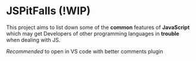# JSPitFalls (!WIP)

This project aims to list down some of the **common** features of **JavaScript** which may get Developers of other programming languages in **trouble** when dealing with JS.

*Recommended* to open in VS code with better comments plugin